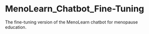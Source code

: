 # MenoLearn_Chatbot_Fine-Tuning
The fine-tuning version of the MenoLearn chatbot for menopause education.
